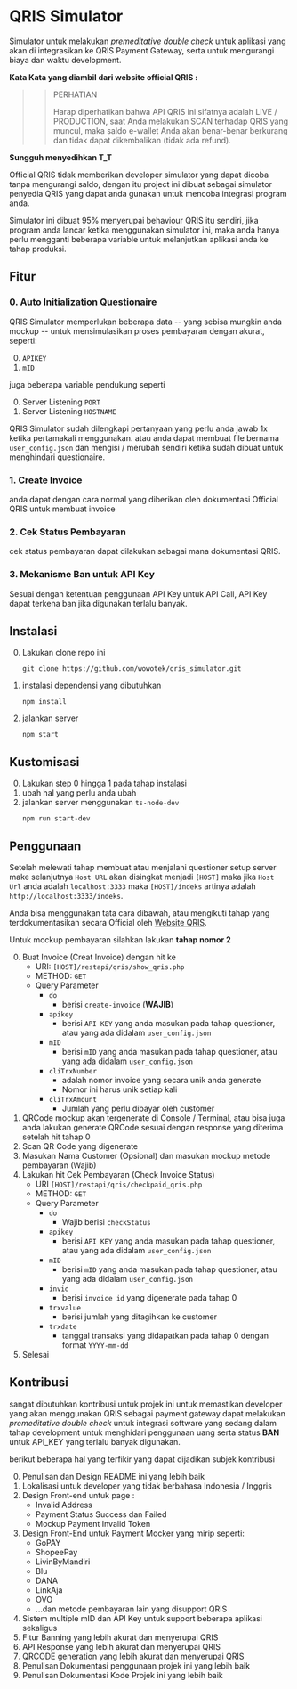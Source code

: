 # QRIS Simulator

Simulator untuk melakukan _premeditative double check_ untuk
aplikasi yang akan di integrasikan ke QRIS Payment Gateway,
serta untuk mengurangi biaya dan waktu development.

**Kata Kata yang diambil dari website official QRIS :**
>> PERHATIAN
>>
>> Harap diperhatikan bahwa API QRIS ini sifatnya adalah LIVE / PRODUCTION, saat Anda melakukan SCAN terhadap QRIS yang muncul, maka saldo e-wallet Anda akan benar-benar berkurang dan tidak dapat dikembalikan (tidak ada refund).

**Sungguh menyedihkan T_T**

Official QRIS tidak memberikan developer simulator yang dapat dicoba
tanpa mengurangi saldo, dengan itu project ini dibuat sebagai
simulator penyedia QRIS yang dapat anda gunakan untuk mencoba
integrasi program anda.

Simulator ini dibuat 95% menyerupai
behaviour QRIS itu sendiri, jika program anda lancar ketika menggunakan
simulator ini, maka anda hanya perlu mengganti beberapa variable untuk
melanjutkan aplikasi anda ke tahap produksi.

## Fitur

### 0. Auto Initialization Questionaire

QRIS Simulator memperlukan beberapa data -- yang sebisa mungkin anda mockup -- untuk mensimulasikan proses pembayaran dengan akurat, seperti:

0. `APIKEY`
1. `mID`

juga beberapa variable pendukung seperti

0. Server Listening `PORT`
1. Server Listening `HOSTNAME`

QRIS Simulator sudah dilengkapi pertanyaan yang perlu anda jawab 1x ketika pertamakali menggunakan. atau anda dapat membuat file bernama `user_config.json` dan mengisi / merubah sendiri ketika sudah dibuat untuk menghindari questionaire.

### 1. Create Invoice

anda dapat dengan cara normal yang diberikan oleh dokumentasi Official QRIS untuk membuat invoice

### 2. Cek Status Pembayaran

cek status pembayaran dapat dilakukan sebagai mana dokumentasi QRIS.

### 3. Mekanisme Ban untuk API Key

Sesuai dengan ketentuan penggunaan API Key untuk API Call, API Key dapat terkena ban jika digunakan terlalu banyak.

## Instalasi

0. Lakukan clone repo ini
    ```
    git clone https://github.com/wowotek/qris_simulator.git
    ```
1. instalasi dependensi yang dibutuhkan
    ```
    npm install
    ```
2. jalankan server
    ```
    npm start
    ```

## Kustomisasi

0. Lakukan step 0 hingga 1 pada tahap instalasi
1. ubah hal yang perlu anda ubah
2. jalankan server menggunakan `ts-node-dev`
    ```
    npm run start-dev
    ```

## Penggunaan

Setelah melewati tahap membuat atau menjalani questioner
setup server make selanjutnya `Host URL` akan disingkat menjadi `[HOST]` maka jika `Host Url` anda adalah
`localhost:3333` maka `[HOST]/indeks` artinya adalah
`http://localhost:3333/indeks`.

Anda bisa menggunakan tata cara dibawah, atau mengikuti tahap
yang terdokumentasikan secara Official oleh [Website QRIS](https://qris.id/api-doc/index.php).

Untuk mockup pembayaran silahkan lakukan **tahap nomor 2**


0. Buat Invoice (Creat Invoice) dengan hit ke
    - URI: `[HOST]/restapi/qris/show_qris.php`
    - METHOD: `GET`
    - Query Parameter
        - `do`
            - berisi `create-invoice` (**WAJIB**)
        - `apikey`
            - berisi `API KEY` yang anda masukan pada tahap
            questioner, atau yang ada didalam `user_config.json`
        - `mID`
            - berisi `mID` yang anda masukan pada tahap
            questioner, atau yang ada didalam `user_config.json`
        - `cliTrxNumber`
            - adalah nomor invoice yang secara unik anda generate
            - Nomor ini harus unik setiap kali
        - `cliTrxAmount`
            - Jumlah yang perlu dibayar oleh customer
1. QRCode mockup akan tergenerate di Console / Terminal,
atau bisa juga anda lakukan generate QRCode sesuai dengan
response yang diterima setelah hit tahap 0
2. Scan QR Code yang digenerate
3. Masukan Nama Customer (Opsional) dan masukan mockup metode pembayaran (Wajib)
4. Lakukan hit Cek Pembayaran (Check Invoice Status)
    - URI `[HOST]/restapi/qris/checkpaid_qris.php`
    - METHOD: `GET`
    - Query Parameter
        - `do`
            - Wajib berisi `checkStatus`
        - `apikey`
            - berisi `API KEY` yang anda masukan pada tahap
            questioner, atau yang ada didalam `user_config.json`
        - `mID`
            - berisi `mID` yang anda masukan pada tahap
            questioner, atau yang ada didalam `user_config.json`
        - `invid`
            - berisi `invoice id` yang digenerate pada tahap 0
        - `trxvalue`
            - berisi jumlah yang ditagihkan ke customer
        - `trxdate `
            - tanggal transaksi yang didapatkan pada tahap 0 dengan format `YYYY-mm-dd`
5. Selesai

## Kontribusi

sangat dibutuhkan kontribusi untuk projek ini untuk memastikan developer yang akan
menggunakan QRIS sebagai payment gateway dapat melakukan _premeditative double check_
untuk integrasi software yang sedang dalam tahap development untuk menghidari
penggunaan uang serta status **BAN** untuk API_KEY yang terlalu banyak digunakan.

berikut beberapa hal yang terfikir yang dapat dijadikan
subjek kontribusi

0. Penulisan dan Design README ini yang lebih baik
1. Lokalisasi untuk developer yang tidak berbahasa Indonesia / Inggris
2. Design Front-end untuk page :
    - Invalid Address
    - Payment Status Success dan Failed
    - Mockup Payment Invalid Token
3. Design Front-End untuk Payment Mocker yang mirip seperti:
    - GoPAY
    - ShopeePay
    - LivinByMandiri
    - Blu
    - DANA
    - LinkAja
    - OVO
    - ...dan metode pembayaran lain yang disupport QRIS
4. Sistem multiple mID dan API Key untuk support beberapa aplikasi sekaligus
5. Fitur Banning yang lebih akurat dan menyerupai QRIS
6. API Response yang lebih akurat dan menyerupai QRIS
7. QRCODE generation yang lebih akurat dan menyerupai QRIS
8. Penulisan Dokumentasi penggunaan projek ini yang lebih baik
9. Penulisan Dokumentasi Kode Projek ini yang lebih baik